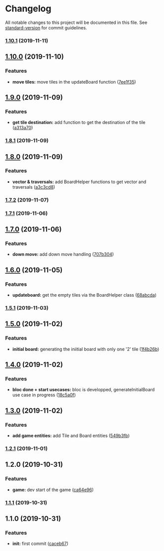 # Changelog

All notable changes to this project will be documented in this file. See [standard-version](https://github.com/conventional-changelog/standard-version) for commit guidelines.

### [1.10.1](https://github.com/KiritchoukC/flutter_clean_architecture_template/compare/v1.10.0...v1.10.1) (2019-11-11)

## [1.10.0](https://github.com/KiritchoukC/flutter_clean_architecture_template/compare/v1.9.0...v1.10.0) (2019-11-10)


### Features

* **move tiles:** move tiles in the updateBoard function ([7ee1f35](https://github.com/KiritchoukC/flutter_clean_architecture_template/commit/7ee1f35))

## [1.9.0](https://github.com/KiritchoukC/flutter_clean_architecture_template/compare/v1.8.1...v1.9.0) (2019-11-09)


### Features

* **get tile destination:** add function to get the destination of the tile ([a313a70](https://github.com/KiritchoukC/flutter_clean_architecture_template/commit/a313a70))

### [1.8.1](https://github.com/KiritchoukC/flutter_clean_architecture_template/compare/v1.8.0...v1.8.1) (2019-11-09)

## [1.8.0](https://github.com/KiritchoukC/flutter_clean_architecture_template/compare/v1.7.2...v1.8.0) (2019-11-09)


### Features

* **vector & traversals:** add BoardHelper functions to get vector and traversals ([a3c3cd8](https://github.com/KiritchoukC/flutter_clean_architecture_template/commit/a3c3cd8))

### [1.7.2](https://github.com/KiritchoukC/flutter_clean_architecture_template/compare/v1.7.1...v1.7.2) (2019-11-07)

### [1.7.1](https://github.com/KiritchoukC/flutter_clean_architecture_template/compare/v1.7.0...v1.7.1) (2019-11-06)

## [1.7.0](https://github.com/KiritchoukC/flutter_clean_architecture_template/compare/v1.6.0...v1.7.0) (2019-11-06)


### Features

* **down move:** add down move handling ([707b304](https://github.com/KiritchoukC/flutter_clean_architecture_template/commit/707b304))

## [1.6.0](https://github.com/KiritchoukC/flutter_clean_architecture_template/compare/v1.5.1...v1.6.0) (2019-11-05)


### Features

* **updateboard:** get the empty tiles via the BoardHelper class ([68abcda](https://github.com/KiritchoukC/flutter_clean_architecture_template/commit/68abcda))

### [1.5.1](https://github.com/KiritchoukC/flutter_clean_architecture_template/compare/v1.5.0...v1.5.1) (2019-11-03)

## [1.5.0](https://github.com/KiritchoukC/flutter_clean_architecture_template/compare/v1.4.0...v1.5.0) (2019-11-02)


### Features

* **initial board:** generating the iniitial board with only one '2' tile ([1f4b26b](https://github.com/KiritchoukC/flutter_clean_architecture_template/commit/1f4b26b))

## [1.4.0](https://github.com/KiritchoukC/flutter_clean_architecture_template/compare/v1.3.0...v1.4.0) (2019-11-02)


### Features

* **bloc done + start usecases:** bloc is developped, generateInitialBoard use case in progress ([18c5a0f](https://github.com/KiritchoukC/flutter_clean_architecture_template/commit/18c5a0f))

## [1.3.0](https://github.com/KiritchoukC/flutter_clean_architecture_template/compare/v1.2.1...v1.3.0) (2019-11-02)


### Features

* **add game entities:** add Tile and Board entities ([549b3fb](https://github.com/KiritchoukC/flutter_clean_architecture_template/commit/549b3fb))

### [1.2.1](https://github.com/KiritchoukC/flutter_clean_architecture_template/compare/v1.2.0...v1.2.1) (2019-11-01)

## 1.2.0 (2019-10-31)


### Features

* **game:** dev start of the game ([ca64e96](https://github.com/KiritchoukC/flutter_clean_architecture_template/commit/ca64e96))

### [1.1.1](https://github.com/KiritchoukC/flutter_clean_architecture_template/compare/v1.1.0...v1.1.1) (2019-10-31)

## 1.1.0 (2019-10-31)


### Features

* **init:** first commit ([caceb67](https://github.com/KiritchoukC/flutter_clean_architecture_template/commit/caceb67))
